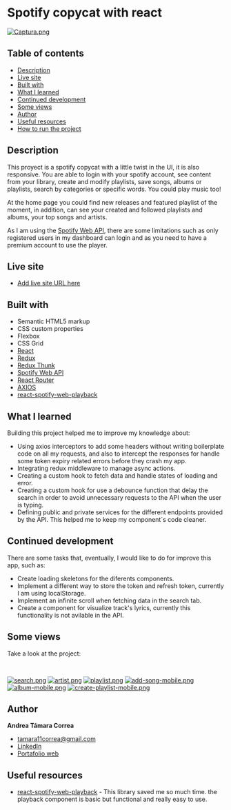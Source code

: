 # Spotify copycat with react

[![Captura.png](https://i.postimg.cc/6Q2mbGDG/Captura.png)](https://postimg.cc/kVCsBDMn)


## Table of contents

- [Description](#description)
- [Live site](#live-site)
- [Built with](#built-with)
- [What I learned](#what-i-learned)
- [Continued development](#continued-development)
- [Some views](#some-views)
- [Author](#author)
- [Useful resources](#useful-resources)
- [How to run the project](#how-to-run-the-project)
  


## Description

This proyect is a spotify copycat with a little twist in the UI, it is also responsive. You are able to login with your spotify account, see content from your library, create and modify playlists, save songs, albums or playlists, search by categories or specific words. You could play music too! 

At the home page  you could find new releases and featured playlist of the moment, in addition, can see your created and followed playlists and albums, your top songs and artists.

As I am using the [Spotify Web API](https://developer.spotify.com/documentation/web-api/), there are some limitations such as only registered users in my dashboard can login and as you need to have a premium account to use the player.
  


## Live site

-  [Add live site URL here](https://your-live-site-url.com)



## Built with

- Semantic HTML5 markup
- CSS custom properties
- Flexbox
- CSS Grid
- [React](https://reactjs.org/) 
- [Redux](https://es.redux.js.org/) 
- [Redux Thunk](https://redux.js.org/usage/writing-logic-thunks#redux-thunk-middleware) 
- [Spotify Web API](https://developer.spotify.com/documentation/web-api/)
- [React Router](https://reactrouter.com/en/v6.3.0/getting-started/tutorial)  
- [AXIOS](https://axios-http.com/es/docs/intro) 
- [react-spotify-web-playback](https://www.npmjs.com/package/react-spotify-web-playback) 



## What I learned


Building this project helped me to improve my knowledge about:

- Using axios interceptors to add some headers without writing boilerplate code on all my requests, and also to intercept the responses for handle some token expiry related errors before they crash my app.
- Integrating redux middleware to manage async actions.
- Creating a custom hook to fetch data and handle states of loading and error.
- Creating a custom hook for use a debounce function that delay the search in order to avoid unnecessary requests to the API when the user is typing.
- Defining public and private services for the different endpoints provided by the API. This helped me to keep my component´s code cleaner.



## Continued development


There are some tasks that, eventually, I would like to do for improve this app, such as:

- Create loading skeletons for the diferents components.
- Implement a different way to store the token and refresh token, currently I am using localStorage.
- Implement an infinite scroll when fetching data in the search tab.
- Create a component for visualize track's lyrics, currently this functionality is not avilable in the API.


## Some views

Take a look at the project:

</br>

[![search.png](https://i.postimg.cc/QCg8c4Q8/search.png)](https://postimg.cc/tnTGjzvw)
[![artist.png](https://i.postimg.cc/N0VjtrGc/artist.png)](https://postimg.cc/gwVWqj6S)
[![playlist.png](https://i.postimg.cc/9M7FQFzq/playlist.png)](https://postimg.cc/5YfMPJBx)
[![add-song-mobile.png](https://i.postimg.cc/65pfC1gH/add-song-mobile.png)](https://postimg.cc/z34hrpJW)
[![album-mobile.png](https://i.postimg.cc/VkS9V0Yn/album-mobile.png)](https://postimg.cc/CRgfZ1nx)
[![create-playlist-mobile.png](https://i.postimg.cc/fTqjCfhM/create-playlist-mobile.png)](https://postimg.cc/crYn4YHz)

## Author

**Andrea Támara Correa**
* [tamara11correa@gmail.com](tamara11correa@gmail.com)
* [LinkedIn](https://www.linkedin.com/in/andreatamara/)
* [Portafolio web](https://tu-dominio.com/)


## Useful resources

- [react-spotify-web-playback](https://www.npmjs.com/package/react-spotify-web-playback) - This library saved me so much time. the playback component is basic but functional and really easy to use.


<!-- ## How to run the project

#### Pre-requisites ✅
- Add your Spotify client ID & secret to a `.env` file in root using the environment variables `REACT_APP_SPOTIFY_CLIENT_ID` and `REACT_APP_SPOTIFY_CLIENT_SECRET`
  - Note. **Never add this type of config to version control. This would usually come from your build server.** -->

